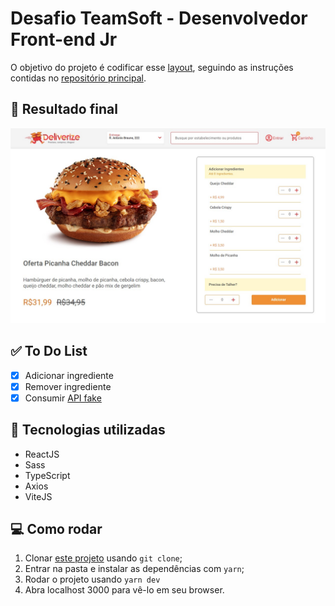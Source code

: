 # Desafio TeamSoft - Desenvolvedor Front-end Jr
O objetivo do projeto é codificar esse [layout](https://www.figma.com/file/1RWDOOFeh5836Y4KruOl5w/FrontEnd?node-id=0%3A1), seguindo as instruções contidas no [repositório principal](https://github.com/Teamsoftbr/join-frontend).

## 🤖 Resultado final
<img src="./src/assets/Screenshot_1.jpg" alt="print resultado final">

## ✅ To Do List

- [x] Adicionar ingrediente
- [x] Remover ingrediente
- [x] Consumir [API fake](https://6077803e1ed0ae0017d6aea4.mockapi.io/test-frontend/products)

## 🚀 Tecnologias utilizadas
- ReactJS
- Sass
- TypeScript
- Axios
- ViteJS

## 💻 Como rodar

1. Clonar [este projeto](https://github.com/lineavelino/desafio-teamsoft) usando `git clone`;
2. Entrar na pasta e instalar as dependências com `yarn`;
3. Rodar o projeto usando `yarn dev`
4. Abra localhost 3000 para vê-lo em seu browser.
